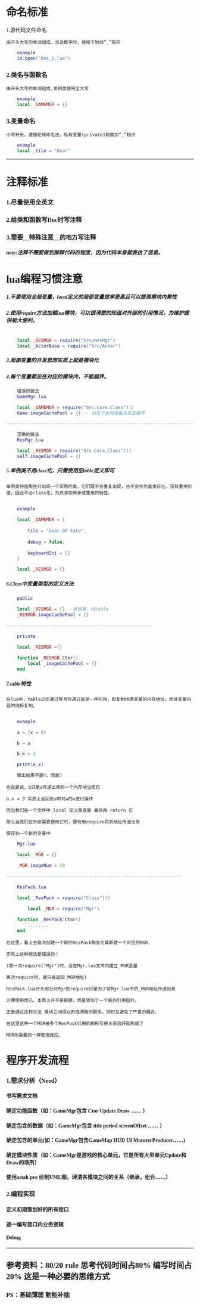 <font face="微软雅黑">

# 命名标准


1.源代码文件命名

	由开头大写的单词组成，涉及数字时，使用下划线“_”隔开

``` lua
	example
	io.open("Ani_1.lua")
```

### 2.类名与函数名

	由开头大写的单词组成,单例类使用全大写

``` lua
	example
	local _GAMEMGR = {}
```

### 3.变量命名

	小写开头，遵循驼峰命名法，私有变量(private)前面加“_”标示

``` lua
	example
	local _tile = "Gear"
```
***************************

# 注释标准

### 1.尽量使用全英文
### 2.给类和函数写Doc时写注释
### 3.需要__特殊注意__的地方写注释
##### note:注释不需要做到解释代码的程度，因为代码本身就表达了信息。

# lua编程习惯注意

##### 1.不要使用全局变量，local定义的局部变量效率更高且可以提高模块内聚性
##### 2.使用require方法加载lua模块，可以很清楚的知道对外部的引用情况，为维护提供极大便利。

```lua

	local _RESMGR = require("Src/ResMgr")
	local _ActorBase = require("Src/Actor")

```
##### 3.局部变量的开发思想实质上就是模块化
##### 4.每个变量都应在对应的模块内，不能越界。
```lua
	错误的做法
	GameMgr.lua

	local _GAMEMGR = require("Src.Core.Class")()
	Game.imageCachePool = {} -- 出现了全局变量且发生越界

----------------------------------------------------------------------

	正确的做法
	ResMgr.lua

	local _RESMGR = require("Src.Core.Class")()
	self.imageCachePool = {}

```
##### 5.单例类不用class化，只需使用空table定义即可
	单例类特指那些只出现一个实例的类，它们既不会重复出现，也不会作为基类存在，没有重用价值，因此不必class化，为其添加继承或重用的特性。
```lua
	
	example
	
	local _GAMEMGR = {
		
		tile = "Gear Of Fate",
		
		debug = false,
		
		keyboardIni = {}
	}

	local _RESMGR = {}
```
##### 6.Class中变量类型的定义方法
```lua
	public

	local _RESMGR = {} --单例类，纯table
	_RESMGR.imageCachePool = {}

-------------------------------------------------------

	private

	local _RESMGR ={} 
	
	function _RESMGR.Ctor()
		local _imageCachePool = {}
	end 

```
##### 7.table特性
	在lua中，table之间通过等号传递只能是一种引用，即复制根源变量的内存地址，而非变量内容的纯粹复制。

```lua
	
	example

	a = {x = 0}

	b = a

	b.x = 3

	print(a.x)

	输出结果不是0，而是3
```
	也就是说，b只是a传递出来的一个内存地址而已 
	
	b.x = 3 实质上会回到a中对a的x进行操作
	
	而当我们在一个文件中 local 定义类变量 最后再 return 它 
	
	那么当我们在外部需要使用它时，便可用require将其地址传递出来
	
	保存到一个新的变量中
	
```lua
	Mgr.lua

	local _MGR = {}

	_MGR.imageNum = 10

------------------------------------------------------------------
	
	ResPack.lua

	local _ResPack = require("Class")()

		local _MGR = require("Mgr")

	function _ResPack:Ctor()
		........
	end 

```
	在这里，看上去每次创建一个新的ResPack都会为其新建一个对应的MGR，
	
	实际上这种想法是错误的！
	
	(第一次require("Mgr")时，会在Mgr.lua文件内建立_MGR变量
	
	再次require时，就只会返回_MGR地址)
	
	ResPack.lua开头部分对Mgr的require只是为了将Mgr.lua中的_MGR地址传递出来
	
	方便使用而已，本质上并不是新建，而是添加了一个新的引用指针。
	
	正是通过这种方法 模块之间得以形成清晰的联系，同时又避免了严重的耦合。
	
	在这里这种一个MGR被多个ResPack引用的树形引用关系恰好就形成了
	
	MGR所需要的一种管理效应。



# 程序开发流程

### 1.需求分析（Need）
#### 书写需求文档
#### 确定功能函数（如：GameMgr包含 Ctor Update Draw …… ）
#### 确定包含的数据（如：GameMgr包含 title period screenOffset …… ）
#### 确定包含的单元(如：GameMgr包含GameMap HUD UI MonsterProducer……)
#### 确定模块性质（如：GameMgr是游戏的核心单元，它是所有大型单元Update和Draw的场所）
#### 使用astah pro 绘制UML图，理清各模块之间的关系（继承，组合……）

### 2.编程实现
#### 定义初期策划好的所有接口
#### 逐一编写接口内业务逻辑
#### Debug
---------------------------------------
## 参考资料：80/20 rule 思考代码时间占80% 编写时间占20% 这是一种必要的思维方式

### PS：基础薄弱 勤能补拙

</font>







